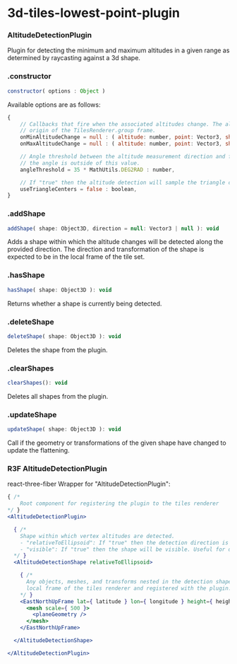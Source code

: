 # 3d-tiles-lowest-point-plugin

### AltitudeDetectionPlugin

Plugin for detecting the minimum and maximum altitudes in a given range as determined by raycasting against a 3d shape.

### .constructor

```js
constructor( options : Object )
```

Available options are as follows:

```js
{
	// Callbacks that fire when the associated altitudes change. The altitude value and point are relative to the
	// origin of the TilesRenderer.group frame.
	onMinAltitudeChange = null : ( altitude: number, point: Vector3, shape: Object3D ) => void,
	onMaxAltitudeChange = null : ( altitude: number, point: Vector3, shape: Object3D ) => void,

	// Angle threshold between the altitude measurement direction and face such that a point will be rejected if
	// the angle is outside of this value.
	angleThreshold = 35 * MathUtils.DEG2RAD : number,

	// If "true" then the altitude detection will sample the triangle centers rather than the corner vertices
	useTriangleCenters = false : boolean,
}
```

### .addShape

```js
addShape( shape: Object3D, direction = null: Vector3 | null ): void
```

Adds a shape within which the altitude changes will be detected along the provided direction. The direction and transformation of the shape is expected to be in the local frame of the tile set.

### .hasShape

```js
hasShape( shape: Object3D ): void
```

Returns whether a shape is currently being detected.

### .deleteShape

```js
deleteShape( shape: Object3D ): void
```

Deletes the shape from the plugin.

### .clearShapes

```js
clearShapes(): void
```

Deletes all shapes from the plugin.

### .updateShape

```js
updateShape( shape: Object3D ): void
```

Call if the geometry or transformations of the given shape have changed to update the flattening.

### R3F AltitudeDetectionPlugin

react-three-fiber Wrapper for "AltitudeDetectionPlugin":

```jsx
{ /*
	Root component for registering the plugin to the tiles renderer
*/ }
<AltitudeDetectionPlugin>

  { /*
    Shape within which vertex altitudes are detected.
    - "relativeToEllipsoid": If "true" then the detection direction is automatically derived from the shape.
    - "visible": If "true" then the shape will be visible. Useful for debugging
  */ }
  <AltitudeDetectionShape relativeToEllipsoid>

    { /*
      Any objects, meshes, and transforms nested in the detection shapes are implicitly transformed into the
      local frame of the tiles renderer and registered with the plugin.
    */ }
    <EastNorthUpFrame lat={ latitude } lon={ longitude } height={ height }>
      <mesh scale={ 500 }>
        <planeGeometry />
      </mesh>
    </EastNorthUpFrame>

  </AltitudeDetectionShape>

</AltitudeDetectionPlugin>
```
